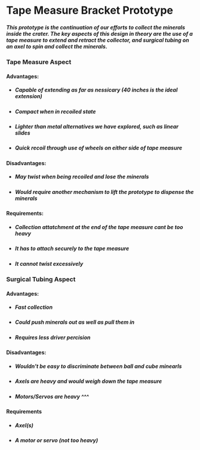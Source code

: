 Tape Measure Bracket Prototype
=====================================

#####	This prototype is the continuation of our efforts to collect the minerals inside the crater. The key aspects of this design in theory are the use of a tape measure to extend and retract the collector, and surgical tubing on an axel to spin and collect the minerals. 
		
### **Tape Measure Aspect**

#### Advantages:
* ##### Capable of extending as far as nessicary (40 inches is the ideal extension)
* ##### Compact when in recoiled state
* ##### Lighter than metal alternatives we have explored, such as linear slides
* ##### Quick recoil through use of wheels on either side of tape measure

#### Disadvantages:
* ##### May twist when being recoiled and lose the minerals
* ##### Would require another mechanism to lift the prototype to dispense the minerals

#### Requirements:
* ##### Collection attatchment at the end of the tape measure cant be *too* heavy
* ##### It has to attach securely to the tape measure
* ##### It cannot twist excessively

### **Surgical Tubing Aspect**

#### Advantages:
* ##### Fast collection
* ##### Could push minerals out as well as pull them in
* ##### Requires less driver percision

#### Disadvantages:
* ##### Wouldn't be easy to discriminate between ball and cube minearls
* ##### Axels are heavy and would weigh down the tape measure
* ##### Motors/Servos are heavy ^^^

#### Requirements
* ##### Axel(s) 
* ##### A motor or servo (not too heavy)

##

